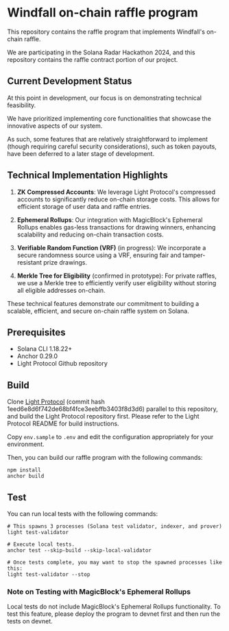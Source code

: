 # Windfall on-chain raffle program

This repository contains the raffle program that implements Windfall's on-chain raffle.

We are participating in the Solana Radar Hackathon 2024, and this repository contains the raffle contract portion of our project.

## Current Development Status

At this point in development, our focus is on demonstrating technical feasibility.

We have prioritized implementing core functionalities that showcase the innovative aspects of our system.

As such, some features that are relatively straightforward to implement (though requiring careful security considerations), such as token payouts, have been deferred to a later stage of development.


## Technical Implementation Highlights

1. **ZK Compressed Accounts**: We leverage Light Protocol's compressed accounts to significantly reduce on-chain storage costs. This allows for efficient storage of user data and raffle entries.

2. **Ephemeral Rollups**: Our integration with MagicBlock's Ephemeral Rollups enables gas-less transactions for drawing winners, enhancing scalability and reducing on-chain transaction costs.

3. **Verifiable Random Function (VRF)** (in progress): We incorporate a secure randomness source using a VRF, ensuring fair and tamper-resistant prize drawings.

4. **Merkle Tree for Eligibility** (confirmed in prototype): For private raffles, we use a Merkle tree to efficiently verify user eligibility without storing all eligible addresses on-chain.

These technical features demonstrate our commitment to building a scalable, efficient, and secure on-chain raffle system on Solana.

## Prerequisites

- Solana CLI 1.18.22+
- Anchor 0.29.0
- Light Protocol Github repository

## Build

Clone [Light Protocol](https://github.com/Lightprotocol/light-protocol) (commit hash 1eed6e8d6f742de68bf4fce3eebffb3403f8d3d6) parallel to this repository, and build the Light Protocol repository first. Please refer to the Light Protocol README for build instructions.

Copy `env.sample` to `.env` and edit the configuration appropriately for your environment.

Then, you can build our raffle program with the following commands:

```shell
npm install
anchor build
```

## Test

You can run local tests with the following commands:

```shell
# This spawns 3 processes (Solana test validator, indexer, and prover)
light test-validator

# Execute local tests.
anchor test --skip-build --skip-local-validator

# Once tests complete, you may want to stop the spawned processes like this:
light test-validator --stop
```

### Note on Testing with MagicBlock's Ephemeral Rollups

Local tests do not include MagicBlock's Ephemeral Rollups functionality. To test this feature, please deploy the program to devnet first and then run the tests on devnet.
